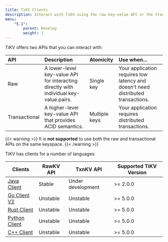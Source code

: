 ```yaml
---
title: TiKV Clients
description: Interact with TiKV using the raw key-value API or the transactional key-value API
menu:
    "5.1":
        parent: Develop
        weight: 1
---
```


TiKV offers two APIs that you can interact with:

| API           | Description                                                                           | Atomicity     | Use when...                                                                      |
|:------------- |:------------------------------------------------------------------------------------- |:------------- |:-------------------------------------------------------------------------------- |
| Raw           | A lower-level key-value API for interacting directly with individual key-value pairs. | Single key    | Your application requires low latency and doesn't need distributed transactions. |
| Transactional | A higher-level key-value API that provides ACID semantics.                            | Multiple keys | Your application requires distributed transactions.                              |

{{< warning >}}
It is **not supported** to use both the raw and transactional APIs on the same keyspace.
{{< /warning >}}

TiKV has clients for a number of languages:

| Clients                    | RawKV API         | TxnKV API         | Supported TiKV Version |
| -------------------------- | ----------------- | ----------------- | ---------------------- |
| [Java Client](../java)     | Stable            | Under development | >= 2.0.0               |
| [Go Client V2](../go)      | Unstable          | Unstable          | >= 5.0.0               |
| [Rust Client](../rust)     | Unstable          | Unstable          | >= 5.0.0               |
| [Python Client](../python) | Unstable          | Unstable          | >= 5.0.0               |
| [C++ Client](../cpp)       | Unstable          | Unstable          | >= 5.0.0               |
